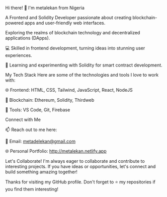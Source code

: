 Hi there! 👋 I'm metalekan from Nigeria

A Frontend and Solidity Developer passionate about creating blockchain-powered apps and user-friendly web interfaces.

Exploring the realms of blockchain technology and decentralized applications (DApps).

💻 Skilled in frontend development, turning ideas into stunning user experiences.

🤖 Learning and experimenting with Solidity for smart contract development.

My Tech Stack
Here are some of the technologies and tools I love to work with:

🌐 Frontend: HTML, CSS, Tailwind, JavaScript, React, NodeJS

📝 Blockchain: Ethereum, Solidity, Thirdweb

🚀 Tools: VS Code, Git, Firebase

Connect with Me

📫 Reach out to me here:

📧 Email: metadelekan@gmail.com

🌐 Personal Portfolio: http://metalekan.netlify.app

Let's Collaborate!
I'm always eager to collaborate and contribute to interesting projects. If you have ideas or opportunities, let's connect and build something amazing together!

Thanks for visiting my GitHub profile. Don't forget to ⭐️ my repositories if you find them interesting!
